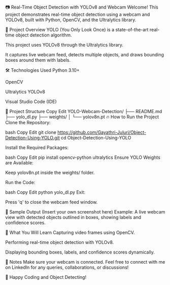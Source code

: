📷 Real-Time Object Detection with YOLOv8 and Webcam
Welcome!
This project demonstrates real-time object detection using a webcam and YOLOv8, built with Python, OpenCV, and the Ultralytics library.

🚀 Project Overview
YOLO (You Only Look Once) is a state-of-the-art real-time object detection algorithm.

This project uses YOLOv8 through the Ultralytics library.

It captures live webcam feed, detects multiple objects, and draws bounding boxes around them with labels.

🛠️ Technologies Used
Python 3.10+

OpenCV

Ultralytics YOLOv8

Visual Studio Code (IDE)

📂 Project Structure
Copy
Edit
YOLO-Webcam-Detection/
├── README.md
├── yolo_dl.py
├── weights/
│   └── yolov8n.pt
🔥 How to Run the Project
Clone the Repository:

bash
Copy
Edit
git clone https://github.com/Gayathri-Juluri/Object-Detection-Using-YOLO.git
cd Object-Detection-Using-YOLO

Install the Required Packages:

bash
Copy
Edit
pip install opencv-python ultralytics
Ensure YOLO Weights are Available:

Keep yolov8n.pt inside the weights/ folder.

Run the Code:

bash
Copy
Edit
python yolo_dl.py
Exit:

Press 'q' to close the webcam feed window.

📸 Sample Output
(Insert your own screenshot here)
Example: A live webcam view with detected objects outlined in boxes, showing labels and confidence scores.

🧠 What You Will Learn
Capturing video frames using OpenCV.

Performing real-time object detection with YOLOv8.

Displaying bounding boxes, labels, and confidence scores dynamically.

📝 Notes
Make sure your webcam is connected.
Feel free to connect with me on LinkedIn for any queries, collaborations, or discussions!

💛 Happy Coding and Object Detecting!
